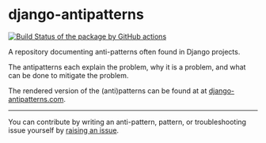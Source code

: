 # django-antipatterns

[![Build Status of the package by GitHub actions](https://github.com/hapytex/django-antipatterns/actions/workflows/build-site.yml/badge.svg)](https://github.com/hapytex/django-antipatterns/actions/workflows/build-site.yml)

A repository documenting anti-patterns often found in Django projects.

The antipatterns each explain the problem, why it is a problem, and what can be
done to mitigate the problem.

The rendered version of the (anti)patterns can be found at at [django-antipatterns.com](http://www.django-antipatterns.com/).

---

You can contribute by writing an anti-pattern, pattern, or troubleshooting issue yourself by [raising an issue](https://github.com/hapytex/django-antipatterns/issues/new/choose).
